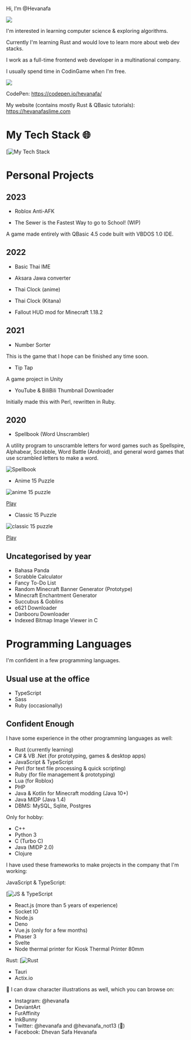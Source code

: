 Hi, I’m @Hevanafa

[![](https://visitcount.itsvg.in/api?id=Hevanafa&label=Page%20Views&color=7&icon=4&pretty=false)](https://visitcount.itsvg.in)

I'm interested in learning computer science & exploring algorithms.

Currently I'm learning Rust and would love to learn more about web dev stacks.

I work as a full-time frontend web developer in a multinational company.

I usually spend time in CodinGame when I'm free.

![](./codingame.png)

CodePen: https://codepen.io/hevanafa/

My website (contains mostly Rust & QBasic tutorials): https://hevanafaslime.com

# My Tech Stack 🌐

[![My Tech Stack](https://github-readme-tech-stack.vercel.app/api/cards?lineCount=1&line1=rust,Rust,auto;csharp,C#,auto;vb-net,VB%20.Net,auto;javascript,javascript,auto;perl,perl,auto;ruby,ruby,auto;lua,lua,auto;typescript,typescript,auto;)

# Personal Projects

## 2023

- Roblox Anti-AFK

- The Sewer is the Fastest Way to go to School! (WIP)

A game made entirely with QBasic 4.5 code built with VBDOS 1.0 IDE.

## 2022

- Basic Thai IME

- Aksara Jawa converter

- Thai Clock (anime)

- Thai Clock (Kitana)

- Fallout HUD mod for Minecraft 1.18.2

## 2021

- Number Sorter

This is the game that I hope can be finished any time soon.

- Tip Tap

A game project in Unity

- YouTube & BiliBili Thumbnail Downloader

Initially made this with Perl, rewritten in Ruby.

## 2020

- Spellbook (Word Unscrambler)

A utility program to unscramble letters for word games such as Spellspire, Alphabear, Scrabble, Word Battle (Android), and general word games that use scrambled letters to make a word.

![Spellbook](./spellbook_preview.png)

- Anime 15 Puzzle

![anime 15 puzzle](./anime_15_puzzle.png)

[Play](https://codepen.io/hevanafa/pen/MWjoaVj)

- Classic 15 Puzzle

![classic 15 puzzle](./classic_15_puzzle.png)

[Play](https://codepen.io/hevanafa/pen/jOMmxKY)


## Uncategorised by year

- Bahasa Panda
- Scrabble Calculator
- Fancy To-Do List
- Random Minecraft Banner Generator (Prototype)
- Minecraft Enchantment Generator
- Succubus & Goblins
- e621 Downloader
- Danbooru Downloader
- Indexed Bitmap Image Viewer in C

# Programming Languages

I'm confident in a few programming languages.

## Usual use at the office
- TypeScript
- Sass
- Ruby (occasionally)

## Confident Enough

I have some experience in the other programming languages as well:

- Rust (currently learning)
- C# & VB .Net (for prototyping, games & desktop apps)
- JavaScript & TypeScript
- Perl (for text file processing & quick scripting)
- Ruby (for file management & prototyping)
- Lua (for Roblox)
- PHP
- Java & Kotlin for Minecraft modding (Java 10+)
- Java MIDP (Java 1.4)
- DBMS: MySQL, Sqlite, Postgres

Only for hobby:

- C++
- Python 3
- C (Turbo C)
- Java (MIDP 2.0)
- Clojure

I have used these frameworks to make projects in the company that I'm working:

JavaScript & TypeScript:

[![JS & TypeScript](https://github-readme-tech-stack.vercel.app/api/cards?lineCount=1&line1=react,react,auto;socketio,socket%20.io,auto;nodejs,node.js,auto;deno,deno,auto;vue,vue.js,auto;phaser,phaser%203,auto;svelte,Svelte,auto;printer,Node%20thermal%20printer,auto;)

- React.js (more than 5 years of experience)
- Socket IO
- Node.js
- Deno
- Vue.js (only for a few months)
- Phaser 3
- Svelte
- Node thermal printer for Kiosk Thermal Printer 80mm

Rust:
[![Rust](https://github-readme-tech-stack.vercel.app/api/cards?lineCount=1&line2=rust,tauri,auto;rust,actix%20web,auto;)

- Tauri
- Actix.io

🎨 I can draw character illustrations as well, which you can browse on:

- Instagram: @hevanafa
- DeviantArt
- FurAffinity
- InkBunny
- Twitter: @hevanafa and @hevanafa_not13 (🔞)
- Facebook: Dhevan Safa Hevanafa



<!---
Hevanafa/Hevanafa is a ✨ special ✨ repository because its `README.md` (this file) appears on your GitHub profile.
You can click the Preview link to take a look at your changes.
--->
